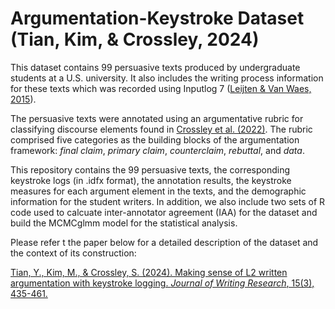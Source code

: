 # Argumentation-Keystroke Dataset (Tian, Kim, &amp; Crossley, 2024)

This dataset contains 99 persuasive texts produced by undergraduate students at a U.S. university. It also includes the writing process information for these texts which was recorded using Inputlog 7 ([Leijten & Van Waes, 2015](https://www.sciencedirect.com/science/article/abs/pii/S8755461515000778)).

The persuasive texts were annotated using an argumentative rubric for
classifying discourse elements found in [Crossley et al. (2022)](https://jowr.org/pkp/ojs/index.php/jowr/article/view/831). The rubric comprised
five categories as the building blocks of the argumentation framework: _final claim_,
_primary claim_, _counterclaim_, _rebuttal_, and _data_.

This repository contains the 99 persuasive texts, the corresponding keystroke logs (in .idfx format), the annotation results, the keystroke measures for each argument element in the texts, and the demographic information for the student writers. In addition, we also include two sets of R code used to calcuate inter-annotator agreement (IAA) for the dataset and build the MCMCglmm model for the statistical analysis.

Please refer t the paper below for a detailed description of the dataset and the context of its construction:

[Tian, Y., Kim, M., & Crossley, S. (2024). Making sense of L2 written argumentation with keystroke logging. _Journal of Writing Research_, 15(3), 435-461.](https://jowr.org/pkp/ojs/index.php/jowr/article/view/920)
